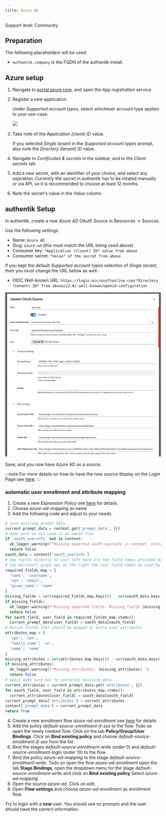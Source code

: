 ```yaml
---
title: Azure AD
---
```


<span class="badge badge--secondary">Support level: Community</span>

## Preparation

The following placeholders will be used:

-   `authentik.company` is the FQDN of the authentik install.

## Azure setup

1. Navigate to [portal.azure.com](https://portal.azure.com), and open the _App registration_ service
2. Register a new application

    Under _Supported account types_, select whichever account type applies to your use-case.

    ![](./aad_01.png)

3. Take note of the _Application (client) ID_ value.

    If you selected _Single tenant_ in the _Supported account types_ prompt, also note the _Directory (tenant) ID_ value.

4. Navigate to _Certificates & secrets_ in the sidebar, and to the _Client secrets_ tab.
5. Add a new secret, with an identifier of your choice, and select any expiration. Currently the secret in authentik has to be rotated manually or via API, so it is recommended to choose at least 12 months.
6. Note the secret's value in the _Value_ column.

## authentik Setup

In authentik, create a new _Azure AD OAuth Source_ in Resources -> Sources.

Use the following settings:

-   Name: `Azure AD`
-   Slug: `azure-ad` (this must match the URL being used above)
-   Consumer key: `*Application (client) ID* value from above`
-   Consumer secret: `*Value* of the secret from above`

If you kept the default _Supported account types_ selection of _Single tenant_, then you must change the URL below as well:

-   OIDC Well-known URL: `https://login.microsoftonline.com/*Directory (tenant) ID* from above/v2.0/.well-known/openid-configuration`

![](./authentik_01.png)

Save, and you now have Azure AD as a source.

:::note
For more details on how-to have the new source display on the Login Page see [here](../general#add-sources-to-default-login-page).
:::

### automatic user enrollment and attribute mapping

1. Create a new _Expression Policy_ see [here](../../../docs/policies/index) for details.
2. Choose _azure-ad-mapping_ as name
3. Add the following code and adjust to your needs

```python
# save existing prompt data
current_prompt_data = context.get('prompt_data', {})
# make sure we are used in an oauth flow
if 'oauth_userinfo' not in context:
  ak_logger.warning(f"Missing expected oauth_userinfo in context. Context{context}")
  return False
oauth_data = context['oauth_userinfo']
# map fields directly to user left hand are the field names provided by
# the microsoft graph api on the right the user field names as used by authentik
required_fields_map = {
  'name': 'username',
  'upn': 'email',
  'given_name': 'name'
}
missing_fields = set(required_fields_map.keys()) - set(oauth_data.keys())
if missing_fields:
  ak_logger.warning(f"Missing expected fields. Missing fields {missing_fields}.")
  return False
for oauth_field, user_field in required_fields_map.items():
  current_prompt_data[user_field] = oauth_data[oauth_field]
# Define fields that should be mapped as extra user attributes
attributes_map = {
  'upn': 'upn',
  'family_name': 'sn',
  'name': 'name'
}
missing_attributes = set(attributes_map.keys()) - set(oauth_data.keys())
if missing_attributes:
  ak_logger.warning(f"Missing attributes: {missing_attributes}.")
  return False
# again make sure not to overwrite existing data
current_attributes = current_prompt_data.get('attributes', {})
for oauth_field, user_field in attributes_map.items():
  current_attributes[user_field] = oauth_data[oauth_field]
current_prompt_data['attributes'] = current_attributes
context['prompt_data'] = current_prompt_data
return True
```

4. Create a new enrollment flow _azure-ad-enrollment_ see [here](../../../docs/flow/index) for details
5. Add the policy _default-source-enrollment-if-sso_ to the flow. Todo so open the newly created flow.
   Click on the tab **Policy/Group/User Bindings**. Click on **Bind existing policy** and choose _default-source-enrollment-if-sso_
   from the list.
6. Bind the stages _default-source-enrollment-write_ (order 0) and _default-source-enrollment-login_ (order 10) to the flow
7. Bind the policy _azure-ad-mapping_ to the stage _default-source-enrollment-write_. Todo so open the flow _azure-ad-enrollment_
   open the tab **Stage Bindings**, open the dropdown menu for the stage _default-source-enrollment-write_ and click on **Bind existing policy**
   Select _azure-ad-mapping_
8. Open the source _azure-ad_. Click on edit.
9. Open **Flow settings** and choose _azure-ad-enrollment_ as enrollment flow.

Try to login with a **_new_** user. You should see no prompts and the user should have the correct information.
